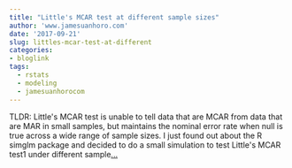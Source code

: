 ```yaml
---
title: "Little's MCAR test at different sample sizes"
author: 'www.jamesuanhoro.com'
date: '2017-09-21'
slug: littles-mcar-test-at-different
categories:
- bloglink
tags:
  - rstats
  - modeling
  - jamesuanhorocom
---
```


TLDR: Little's MCAR test is unable to tell data that are MCAR from data that are MAR in small samples, but maintains the nominal error rate when null is true across a wide range of sample sizes. I just found out about the R simglm package and decided to do a small simulation to test Little's MCAR test1 under different sample[... <i class="fas fa-external-link-alt"></i>](https://www.jamesuanhoro.com/post/2017/09/21/littles-mcar-test-at-different-sample-sizes/)


